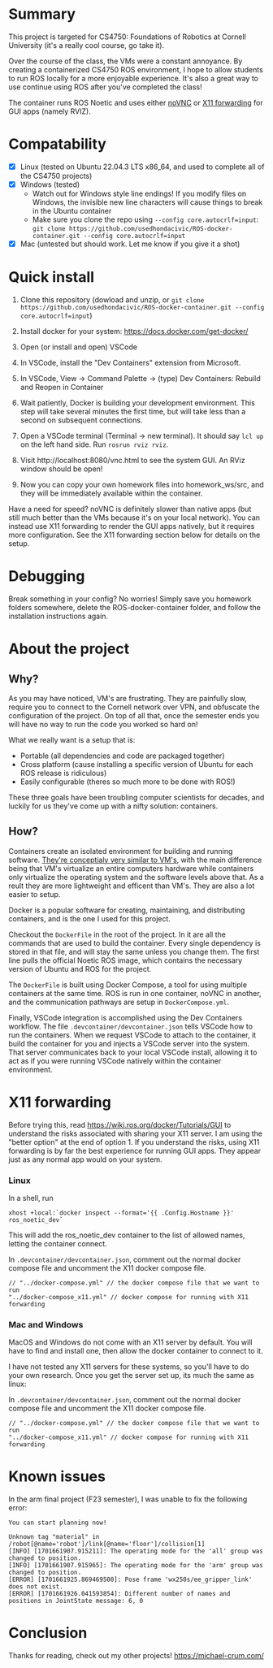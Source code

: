 # Summary
This project is targeted for CS4750: Foundations of Robotics at Cornell University (it's a really cool course, go take it). 

Over the course of the class, the VMs were a constant annoyance. By creating a containerized CS4750 ROS environment, I hope to allow students to run ROS locally for a more enjoyable experience.
It's also a great way to use continue using ROS after you've completed the class! 

The container runs ROS Noetic and uses either [noVNC](https://novnc.com/info.html) or [X11 forwarding](https://goteleport.com/blog/x11-forwarding/) for GUI apps (namely RVIZ).

# Compatability

- [x] Linux (tested on Ubuntu 22.04.3 LTS x86_64, and used to complete all of the CS4750 projects)
- [x] Windows (tested)
  - Watch out for Windows style line endings! If you modify files on Windows, the invisible new line characters will cause things to break in the Ubuntu container
  - Make sure you clone the repo using `--config core.autocrlf=input`: `git clone https://github.com/usedhondacivic/ROS-docker-container.git --config core.autocrlf=input`
- [x] Mac (untested but should work. Let me know if you give it a shot)

# Quick install
1. Clone this repository (dowload and unzip, or `git clone https://github.com/usedhondacivic/ROS-docker-container.git --config core.autocrlf=input`)
  
2. Install docker for your system:
https://docs.docker.com/get-docker/

3. Open (or install and open) VSCode

4. In VSCode, install the "Dev Containers" extension from Microsoft.

5. In VSCode, View -> Command Palette -> (type) Dev Containers: Rebuild and Reopen in Container

6. Wait patiently, Docker is building your development environment. This step will take several minutes the first time, but will take less than a second on subsequent connections.

7. Open a VSCode terminal (Terminal -> new terminal). It should say `lcl up` on the left hand side. Run `rosrun rviz rviz`.

8. Visit http://localhost:8080/vnc.html to see the system GUI. An RViz window should be open!

9. Now you can copy your own homework files into homework_ws/src, and they will be immediately available within the container.

Have a need for speed? noVNC is definitely slower than native apps (but still much better than the VMs because it's on your local network).
You can instead use X11 forwarding to render the GUI apps natively, but it requires more configuration. See the X11 forwarding section below for details on the setup.

# Debugging

Break something in your config? No worries! Simply save you homework folders somewhere, delete the ROS-docker-container folder, and follow the installation instructions again.

# About the project

## Why?
As you may have noticed, VM's are frustrating. They are painfully slow, require you to connect to the Cornell network over VPN, and obfuscate the configuration of the project. 
On top of all that, once the semester ends you will have no way to run the code you worked so hard on!

What we really want is a setup that is:
  * Portable (all dependencies and code are packaged together)
  * Cross platform (cause installing a specific version of Ubuntu for each ROS release is ridiculous)
  * Easily configurable (theres so much more to be done with ROS!)

These three goals have been troubling computer scientists for decades, and luckily for us they've come up with a nifty solution: containers.

## How?
Containers create an isolated environment for building and running software.
[They're conceptialy very similar to VM's](https://www.atlassian.com/microservices/cloud-computing/containers-vs-vms), with the main difference being that VM's virtualize an entire computers hardware while containers only virtualize the operating system and the software levels above that. As a reult they are more lightweight and efficent than VM's. They are also a lot easier to setup.

Docker is a popular software for creating, maintaining, and distributing containers, and is the one I used for this project.

Checkout the `DockerFile` in the root of the project. In it are all the commands that are used to build the container. Every single dependency is stored in that file, and will stay the same unless you change them. The first line pulls the official Noetic ROS image, which contains the necessary version of Ubuntu and ROS for the project.

The `DockerFile` is built using Docker Compose, a tool for using multiple containers at the same time. ROS is run in one container, noVNC in another, and the communication pathways are setup in `DockerCompose.yml`.

Finally, VSCode integration is accomplished using the Dev Containers workflow. The file `.devcontainer/devcontainer.json` tells VSCode how to run the containers. When we request VSCode to attach to the container, it build the container for you and injects a VSCode server into the system. That server communicates back to your local VSCode install, allowing it to act as if you were running VSCode natively within the container environment.

# X11 forwarding

Before trying this, read https://wiki.ros.org/docker/Tutorials/GUI to understand the risks associated with sharing your X11 server. I am using the "better option" at the end of option 1. If you understand the risks, using X11 forwarding is by far the best experience for running GUI apps. They appear just as any normal app would on your system.

### Linux

In a shell, run

```
xhost +local:`docker inspect --format='{{ .Config.Hostname }}' ros_noetic_dev`
```

This will add the ros_noetic_dev container to the list of allowed names, letting the container connect.

In `.devcontainer/devcontainer.json`, comment out the normal docker compose file and uncomment the X11 docker compose file.

```
// "../docker-compose.yml" // the docker compose file that we want to run
"../docker-compose_x11.yml" // docker compose for running with X11 forwarding
```

### Mac and Windows

MacOS and Windows do not come with an X11 server by default. You will have to find and install one, then allow the docker container to connect to it.

I have not tested any X11 servers for these systems, so you'll have to do your own research. Once you get the server set up, its much the same as linux:

In `.devcontainer/devcontainer.json`, comment out the normal docker compose file and uncomment the X11 docker compose file.

```
// "../docker-compose.yml" // the docker compose file that we want to run
"../docker-compose_x11.yml" // docker compose for running with X11 forwarding
```

# Known issues
In the arm final project (F23 semester), I was unable to fix the following error:
```
You can start planning now!

Unknown tag "material" in /robot[@name='robot']/link[@name='floor']/collision[1]
[INFO] [1701661907.915211]: The operating mode for the 'all' group was changed to position.
[INFO] [1701661907.915965]: The operating mode for the 'arm' group was changed to position.
[ERROR] [1701661925.869469500]: Pose frame 'wx250s/ee_gripper_link' does not exist.
[ERROR] [1701661926.041593854]: Different number of names and positions in JointState message: 6, 0
```

# Conclusion
Thanks for reading, check out my other projects! https://michael-crum.com/
